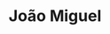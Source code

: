 ---
title: João Miguel
artigo: o
picture: /images/j/Joao_miguel.jpg
background: /images/fundos/poa.jpg
style: style-amarelo1
description: João Miguel é um nome...
full-description: João Miguel é um nome composto por dois nomes de origem hebraica, João (Iohanan), que significa "agraciado por Deus" ou "Deus é cheio de graça" e por Miguel (Mikhael), que sugere que ninguém é como Deus. Juntos, indicam a personalidade de uma pessoa com forte tendência de liderança, nobreza de caráter e que, por seu carisma, conta com as bênçãos do Altíssimo. Amém!
---
